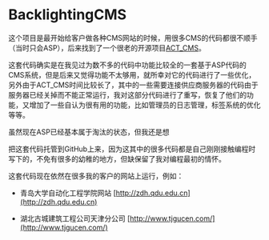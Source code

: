 # BacklightingCMS

这个项目是最开始给客户做各种CMS网站的时候，用很多CMS的代码都很不顺手（当时只会ASP），后来找到了一个很老的开源项目[ACT_CMS](http://www.actcms.com/)。

这套代码确实是在我见过为数不多的代码中功能比较全的一套基于ASP代码的CMS系统，但是后来又觉得功能不太够用，就所幸对它的代码进行了一些优化，另外由于ACT_CMS时间比较长了，其中的一些需要连接供应商服务器的代码由于服务器已经关掉而不能正常运行，我对这部分代码进行了重写，恢复了他们的功能，又增加了一些自认为很有用的功能，比如管理员的日志管理，标签系统的优化等等。

虽然现在ASP已经基本属于淘汰的状态，但我还是想

把这套代码托管到GitHub上来，因为这其中的很多代码都是自己刚刚接触编程时写下的，不免有很多的幼稚的地方，但缺保留了我对编程最初的情怀。

这套代码现在依然在很多我的客户的网站上运行，例如：

* 青岛大学自动化工程学院网站 [http://zdh.qdu.edu.cn](http://zdh.qdu.edu.cn)

* 湖北古城建筑工程公司天津分公司 [http://www.tjgucen.com/](http://www.tjgucen.com/)